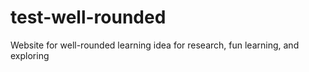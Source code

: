 # test-well-rounded
Website for well-rounded learning idea for research, fun learning, and exploring

